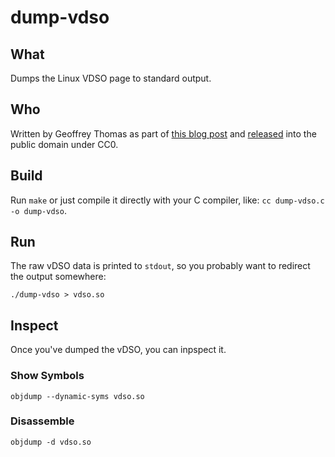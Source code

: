 # dump-vdso

## What

Dumps the Linux VDSO page to standard output.

## Who

Written by Geoffrey Thomas as part of [this blog post](https://ldpreload.com/blog/stupid-tricks-at-the-userspace-kernelspace-boundary) and [released](https://ldpreload.com/pages/copyright) into the public domain under CC0.

## Build

Run `make` or just compile it directly with your C compiler, like: `cc dump-vdso.c -o dump-vdso`.

## Run

The raw vDSO data is printed to `stdout`, so you probably want to redirect the output somewhere:

    ./dump-vdso > vdso.so
    
## Inspect

Once you've dumped the vDSO, you can inpspect it.

### Show Symbols

    objdump --dynamic-syms vdso.so
    
### Disassemble

    objdump -d vdso.so
